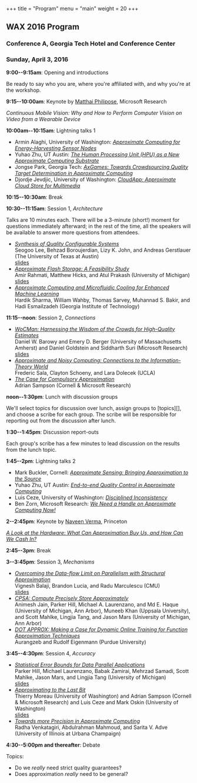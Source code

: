 +++
title = "Program"
menu = "main"
weight = 20
+++
## WAX 2016 Program

### Conference A, Georgia Tech Hotel and Conference Center

### Sunday, April 3, 2016

**9:00--9:15am**: Opening and introductions

Be ready to say who you are, where you're affiliated with, and why you're at the workshop.

**9:15--10:00am**: Keynote by [Matthai Philipose][matthai], Microsoft Research

*Continuous Mobile Vision: Why and How to Perform Computer Vision on Video from a Wearable Device*

[matthai]: http://research.microsoft.com/en-us/people/matthaip/

**10:00am--10:15am**: Lightning talks 1

* Armin Alaghi, University of Washington: [*Approximate Computing for Energy-Harvesting Sensor Nodes*](../lightning/alaghi.pdf)
* Yuhao Zhu, UT Austin: [*The Human Processing Unit (HPU) as a New Approximate Computing Substrate*](../lightning/zhu1.pdf)
* Jongse Park, Georgia Tech: [*AxGames: Towards Crowdsourcing Quality Target Determination in Approximate Computing*](../lightning/park.pdf)
* Djordje Jevdjic, University of Washington: [*CloudApp: Approximate Cloud Store for Multimedia*](../lightning/jevdjic.pdf)

**10:15--10:30am**: Break

**10:30--11:15am**: Session 1, *Architecture*

Talks are 10 minutes each.
There will be a 3-minute (short!) moment for questions immediately afterward; in the rest of the time, all the speakers will be available to answer more questions from attendees.

* [*Synthesis of Quality Configurable Systems*](../papers/lee.pdf)  
  Seogoo Lee, Behzad Boroujerdian, Lizy K. John, and Andreas Gerstlauer (The University of Texas at Austin)  
  [slides](../slides/boroujerdian.pdf)
* [*Approximate Flash Storage: A Feasibility Study*](../papers/rahmati.pdf)  
  Amir Rahmati, Matthew Hicks, and Atul Prakash (University of Michigan)  
  [slides](../slides/rahmati.pdf)
* [*Approximate Computing and Microfluidic Cooling for Enhanced Machine Learning*](../papers/sharma.pdf)  
  Hardik Sharma, William Wahby, Thomas Sarvey, Muhannad S. Bakir, and Hadi Esmailzadeh (Georgia Institute of Technology)

**11:15--noon**: Session 2, *Connections*

* [*WoCMan: Harnessing the Wisdom of the Crowds for High-Quality Estimates*](../papers/barowy.pdf)  
  Daniel W. Barowy and Emery D. Berger (University of Massachusetts Amherst) and Daniel Goldstein and Siddharth Suri (Microsoft Research)  
  [slides](../slides/barowy.pdf)
* [*Approximate and Noisy Computing: Connections to the Information-Theory World*](../papers/sala.pdf)  
  Frederic Sala, Clayton Schoeny, and Lara Dolecek (UCLA)
* [*The Case for Compulsory Approximation*](../papers/sampson.pdf)   
  Adrian Sampson (Cornell & Microsoft Research)

**noon--1:30pm**: Lunch with discussion groups

We'll select topics for discussion over lunch, assign groups to [topics][], and choose a scribe for each group. The scribe will be responsible for reporting out from the discussion after lunch.

**1:30--1:45pm**: Discussion report-outs

Each group's scribe has a few minutes to lead discussion on the results from the lunch topic.

**1:45--2pm**: Lightning talks 2

* Mark Buckler, Cornell: [*Approximate Sensing: Bringing Approximation to the Source*](../lightning/buckler.pdf)
* Yuhao Zhu, UT Austin: [*End-to-end Quality Control in Approximate Computing*](../lightning/zhu2.pdf)
* Luis Ceze, University of Washington: [*Disciplined Inconsistency*](../lightning/ceze.pdf)
* Ben Zorn, Microsoft Research: [*We Need a Handle on Approximate Computing  Now!*](../lightning/zorn.pdf)

**2--2:45pm**: Keynote by [Naveen Verma][naveen], Princeton

[*A Look at the Hardware: What Can Approximation Buy Us, and How Can We Cash In?*](../slides/verma.pdf)

[naveen]: http://ee.princeton.edu/people/faculty/naveen-verma

**2:45--3pm**: Break

**3--3:45pm**: Session 3, *Mechanisms*

* [*Overcoming the Data-flow Limit on Parallelism with Structural Approximation*](../papers/balaji.pdf)  
  Vignesh Balaji, Brandon Lucia, and Radu Marculescu (CMU)  
  [slides](../slides/balaji.pdf)
* [*CPSA: Compute Precisely Store Approximately*](../papers/jain.pdf)  
  Animesh Jain, Parker Hill, Michael A. Laurenzano, and Md E. Haque (University of Michigan, Ann Arbor), Muneeb Khan (Uppsala University), and Scott Mahlke, Lingjia Tang, and Jason Mars (University of Michigan, Ann Arbor)
* [*DOT APPROX: Making a Case for Dynamic Online Training for Function Approximation Techniques*](../papers/aurangzeb.pdf)   
  Aurangzeb and Rudolf Eigenmann (Purdue University)

**3:45--4:30pm**: Session 4, *Accuracy*

* [*Statistical Error Bounds for Data Parallel Applications*](../papers/hill.pdf)  
  Parker Hill, Michael Laurenzano, Babak Zamirai, Mehrzad Samadi, Scott Mahlke, Jason Mars, and Lingjia Tang (University of Michigan)  
  [slides](../slides/hill.pdf)
* [*Approximating to the Last Bit*](../papers/moreau.pdf)  
  Thierry Moreau (University of Washington) and Adrian Sampson (Cornell & Microsoft Research) and Luis Ceze and Mark Oskin (University of Washington)  
  [slides](../slides/moreau.pdf)
* [*Towards more Precision in Approximate Computing*](../papers/venkatagiri.pdf)  
  Radha Venkatagiri, Abdulrahman Mahmoud, and Sarita V. Adve (University of Illinois at Urbana Champaign)

**4:30--5:00pm and thereafter**: Debate

Topics:

* Do we *really* need strict quality guarantees?
* Does approximation *really* need to be general?
